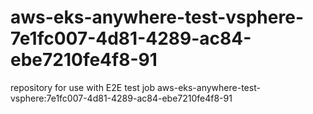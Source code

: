 # aws-eks-anywhere-test-vsphere-7e1fc007-4d81-4289-ac84-ebe7210fe4f8-91
repository for use with E2E test job aws-eks-anywhere-test-vsphere:7e1fc007-4d81-4289-ac84-ebe7210fe4f8-91
